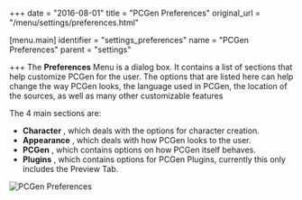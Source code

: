 +++
date = "2016-08-01"
title = "PCGen Preferences"
original_url = "/menu/settings/preferences.html"

[menu.main]
    identifier = "settings_preferences"
    name = "PCGen Preferences"
    parent = "settings"
    
+++
The **Preferences** Menu is a dialog box. It contains a list of sections
that help customize PCGen for the user. The options that are listed here
can help change the way PCGen looks, the language used in PCGen, the
location of the sources, as well as many other customizable features

The 4 main sections are:

-   **Character** , which deals with the options for character creation.
-   **Appearance** , which deals with how PCGen looks to the user.
-   **PCGen** , which contains options on how PCGen itself behaves.
-   **Plugins** , which contains options for PCGen Plugins, currently
    this only includes the Preview Tab.

![PCGen Preferences](../../images/preferences/character.png)



